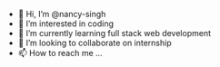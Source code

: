 - 👋 Hi, I’m @nancy-singh
- 👀 I’m interested in coding
- 🌱 I’m currently learning full stack web development
- 💞️ I’m looking to collaborate on internship
- 📫 How to reach me ...

<!---
nancy-singh/nancy-singh is a ✨ special ✨ repository because its `README.md` (this file) appears on your GitHub profile.
You can click the Preview link to take a look at your changes.
--->
